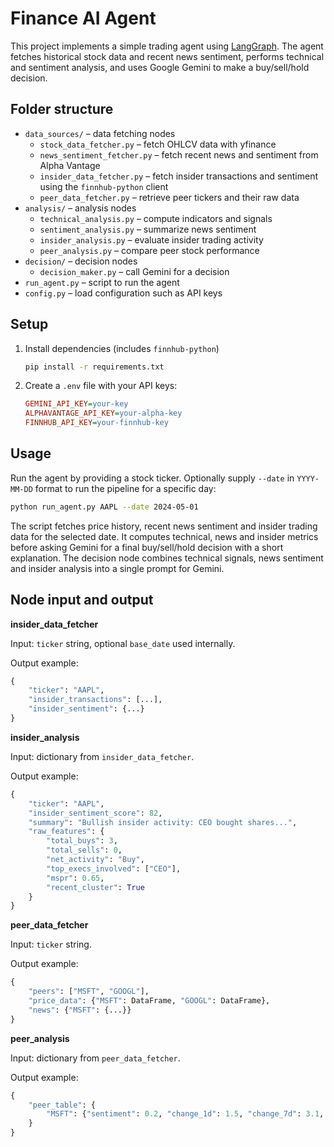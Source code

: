 # Finance AI Agent

This project implements a simple trading agent using [LangGraph](https://github.com/langchain-ai/langgraph). The agent fetches historical stock data and recent news sentiment, performs technical and sentiment analysis, and uses Google Gemini to make a buy/sell/hold decision.

## Folder structure

- `data_sources/` – data fetching nodes
  - `stock_data_fetcher.py` – fetch OHLCV data with yfinance
  - `news_sentiment_fetcher.py` – fetch recent news and sentiment from Alpha Vantage
  - `insider_data_fetcher.py` – fetch insider transactions and sentiment using the `finnhub-python` client
  - `peer_data_fetcher.py` – retrieve peer tickers and their raw data
- `analysis/` – analysis nodes
  - `technical_analysis.py` – compute indicators and signals
  - `sentiment_analysis.py` – summarize news sentiment
  - `insider_analysis.py` – evaluate insider trading activity
  - `peer_analysis.py` – compare peer stock performance
- `decision/` – decision nodes
  - `decision_maker.py` – call Gemini for a decision
- `run_agent.py` – script to run the agent
- `config.py` – load configuration such as API keys

## Setup

1. Install dependencies (includes `finnhub-python`)
   ```bash
   pip install -r requirements.txt
   ```
2. Create a `.env` file with your API keys:
   ```ini
   GEMINI_API_KEY=your-key
   ALPHAVANTAGE_API_KEY=your-alpha-key
   FINNHUB_API_KEY=your-finnhub-key
   ```

## Usage

Run the agent by providing a stock ticker. Optionally supply `--date` in `YYYY-MM-DD` format to run the pipeline for a specific day:

```bash
python run_agent.py AAPL --date 2024-05-01
```

The script fetches price history, recent news sentiment and insider trading data
for the selected date. It computes technical, news and insider metrics before
asking Gemini for a final buy/sell/hold decision with a short explanation. The
decision node combines technical signals, news sentiment and insider analysis
into a single prompt for Gemini.


## Node input and output

**insider_data_fetcher**

Input: `ticker` string, optional `base_date` used internally.

Output example:

```python
{
    "ticker": "AAPL",
    "insider_transactions": [...],
    "insider_sentiment": {...}
}
```

**insider_analysis**

Input: dictionary from `insider_data_fetcher`.

Output example:

```python
{
    "ticker": "AAPL",
    "insider_sentiment_score": 82,
    "summary": "Bullish insider activity: CEO bought shares...",
    "raw_features": {
        "total_buys": 3,
        "total_sells": 0,
        "net_activity": "Buy",
        "top_execs_involved": ["CEO"],
        "mspr": 0.65,
        "recent_cluster": True
    }
}
```

**peer_data_fetcher**

Input: `ticker` string.

Output example:

```python
{
    "peers": ["MSFT", "GOOGL"],
    "price_data": {"MSFT": DataFrame, "GOOGL": DataFrame},
    "news": {"MSFT": {...}}
}
```

**peer_analysis**

Input: dictionary from `peer_data_fetcher`.

Output example:

```python
{
    "peer_table": {
        "MSFT": {"sentiment": 0.2, "change_1d": 1.5, "change_7d": 3.1, "rsi": 55.4}
    }
}
```
